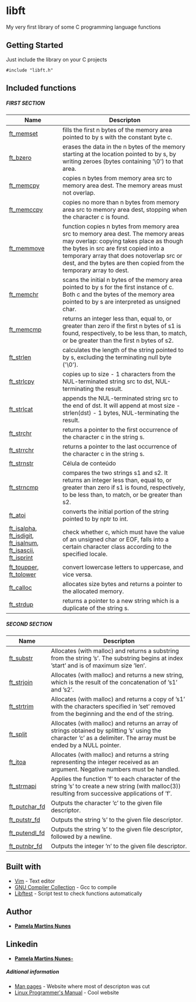 # libft
My very first library of some C programming language functions 

## Getting Started

Just include the library on your C projects

```
#include "libft.h"
```

## Included functions
##### FIRST SECTION 

| Name  |  Descripton  |
| ------------------- | ------------------- |
|  [ft_memset](/ft_atoi.c)  |  fills  the  first  n  bytes of the memory area pointed to by s with the constant byte c. |
|  [ft_bzero](/ft_bzero.c) |  erases  the  data  in the n bytes of the memory starting at the location pointed to by s, by writing zeroes (bytes containing '\0') to that area. |
|  [ft_memcpy](/ft_memcpy.c) |  copies  n bytes from memory area src to memory area dest.  The memory areas must not overlap. |
|  [ft_memccpy](/ft_memccpy.c) |  copies no more than n bytes from memory area src to memory area dest, stopping when the character c is found. |
|  [ft_memmove](/ft_memmove.c) |  function  copies n bytes from memory area src to memory area dest.  The memory areas may overlap: copying takes place as though the bytes in src are first copied into a temporary array that does notoverlap src or dest, and the bytes are then copied from the temporary array to dest. |
|  [ft_memchr](/ft_memchr.c) |  scans  the  initial n bytes of the memory area pointed to by s for the first instance of c.  Both c and the  bytes  of the memory area pointed to by s are interpreted as unsigned char. |
|  [ft_memcmp](/ft_memcmp.c) |  returns  an  integer  less  than,  equal  to,  or greater than zero if the first n bytes of s1 is found, respectively, to be less than, to match, or be greater than the first n bytes of s2. |
|  [ft_strlen](/ft_strlen.c) |  calculates the length of the string pointed to by s, excluding the terminating null byte ('\0'). |
|  [ft_strlcpy](/ft_strlcpy.c) | copies up to size - 1 characters from the NUL-terminated string src to dst, NUL-terminating the result. |
|  [ft_strlcat](/ft_strlcat.c) | appends the NUL-terminated string src to the end of dst. It will append at most size - strlen(dst) - 1 bytes, NUL-terminating the result. |
|  [ft_strchr](/ft_strchr.c) |  returns a pointer to the first occurrence of the character c in the string s. |
|  [ft_strrchr](/ft_strrchr.c) |  returns a pointer to the last occurrence of  the character c in the string s. |
|  [ft_strnstr](ft_strnstr.c) |  Célula de conteúdo |
|  [ft_strncmp](/ft_strncmp.c) |  compares the two strings s1 and s2.  It returns an integer less than, equal to, or greater than zero if  s1  is  found, respectively, to be less than, to match, or be greater than s2. |
|  [ft_atoi](/ft_atoi.c) |  converts the initial portion of the string pointed to by nptr to int. |
|  [ft_isalpha](/ft_isalpha.c), [ft_isdigit](/ft_isdigit.c), [ft_isalnum](/ft_isalnum.c), [ft_isascii](/ft_isascii.c), [ft_isprint](/ft_isprint.c) |  check  whether  c,  which  must  have the value of an unsigned char or EOF, falls into a certain character class according to the  specified  locale. |
|  [ft_toupper](/ft_toupper.c), [ft_tolower](ft_tolower.c) |  convert lowercase letters to uppercase, and vice versa. |
|  [ft_calloc](/ft_calloc.c) |  allocates size bytes and returns a pointer to the allocated memory. |
|  [ft_strdup](/ft_strdup.c) |  returns  a  pointer to a new string which is a duplicate of the string s. |

##### SECOND SECTION

| Name  |  Descripton  |
| ------------------- | ------------------- |
|  [ft_substr](/ft_substr.c) |  Allocates (with malloc) and returns a substring from the string ’s’. The substring begins at index ’start’ and is of maximum size ’len’. |
|  [ft_strjoin](/ft_strjoin.c) |  Allocates (with malloc) and returns a new string, which is the result of the concatenation of ’s1’ and ’s2’. |
|  [ft_strtrim](/ft_strtrim.c) |  Allocates (with malloc) and returns a copy of ’s1’ with the characters specified in ’set’ removed from the beginning and the end of the string. |
|  [ft_split](/ft_split.c) |  Allocates (with malloc) and returns an array of strings obtained by splitting ’s’ using the character ’c’ as a delimiter. The array must be ended by a NULL pointer. |
|  [ft_itoa](/ft_itoa.c) |  Allocates (with malloc) and returns a string representing the integer received as an argument. Negative numbers must be handled. |
|  [ft_strmapi](/ft_strmapi.c) |  Applies the function ’f’ to each character of the string ’s’ to create a new string (with malloc(3)) resulting from successive applications of ’f’. |
|  [ft_putchar_fd](/ft_putchar_fd.c) |  Outputs the character ’c’ to the given file descriptor. |
|  [ft_putstr_fd](/ft_putstr_fd.c) |  Outputs the string ’s’ to the given file descriptor. |
|  [ft_putendl_fd](ft_putendl_fd.c) |  Outputs the string ’s’ to the given file descriptor, followed by a newline. |
|  [ft_putnbr_fd](ft_putnbr_fd.c) |  Outputs the integer ’n’ to the given file descriptor. |

## Built with

* [Vim](https://www.vim.org/) - Text editor
* [GNU Compiler Collection](https://gcc.gnu.org/) - Gcc to compile
* [Libftest](https://github.com/jtoty/Libftest) - Script test to check functions automatically

## Author

* **[Pamela Martins Nunes](https://github.com/pmartinsn)**

## Linkedin

* **[Pamela Martins Nunes- ](https://www.linkedin.com/in/pamelaillisse/)**

##### Aditional information

* [Man pages](https://www.die.net/) - Website where most of descripton was cut
* [Linux Programmer's Manual](http://man7.org/) - Cool website 


